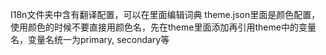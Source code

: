I18n文件夹中含有翻译配置，可以在里面编辑词典
theme.json里面是颜色配置，使用颜色的时候不要直接用颜色名，先在theme里面添加再引用theme中的变量名，变量名统一为primary, secondary等
